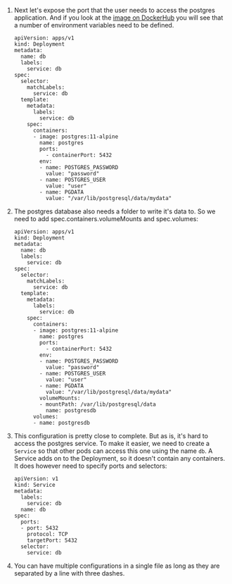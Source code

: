 1.  Next let's expose the port that the user needs to access the postgres application. And if you look at the [image on DockerHub](https://hub.docker.com/_/postgres) you will see that a number of environment variables need to be defined. 

    ```
    apiVersion: apps/v1
    kind: Deployment
    metadata:
      name: db
      labels:
        service: db
    spec:
      selector:
        matchLabels:
          service: db
      template:
        metadata:
          labels:
            service: db
        spec:
          containers:
          - image: postgres:11-alpine
            name: postgres
            ports:
              - containerPort: 5432
            env:
            - name: POSTGRES_PASSWORD
              value: "password"
            - name: POSTGRES_USER
              value: "user"  
            - name: PGDATA
              value: "/var/lib/postgresql/data/mydata"
    ```
1.  The postgres database also needs a folder to write it's data to. So we need to add spec.containers.volumeMounts and spec.volumes:

    ```
    apiVersion: apps/v1
    kind: Deployment
    metadata:
      name: db
      labels:
        service: db
    spec:
      selector:
        matchLabels:
          service: db
      template:
        metadata:
          labels:
            service: db
        spec:
          containers:
          - image: postgres:11-alpine
            name: postgres
            ports:
              - containerPort: 5432
            env:
            - name: POSTGRES_PASSWORD
              value: "password"
            - name: POSTGRES_USER
              value: "user"  
            - name: PGDATA
              value: "/var/lib/postgresql/data/mydata"
            volumeMounts:
            - mountPath: /var/lib/postgresql/data
              name: postgresdb 
          volumes:
          - name: postgresdb
    ```
1.  This configuration is pretty close to complete. But as is, it's hard to access the postgres service. To make it easier, we need to create a `Service` so that other pods can access this one using the name `db`. A Service adds on to the Deployment, so it doesn't contain any containers. It does however need to specify ports and selectors:

    ```
    apiVersion: v1
    kind: Service
    metadata:
      labels:
        service: db 
      name: db
    spec:
      ports:
      - port: 5432
        protocol: TCP
        targetPort: 5432
      selector:
        service: db
    ```
1.  You can have multiple configurations in a single file as long as they are separated by a line with three dashes.